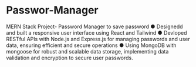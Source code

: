 # Passwor-Manager
MERN Stack Project- Password Manager to save password
● Designedd and built a responsive user interface using React and Tailwind 
● Devloped RESTful APIs with Node.js and Express.js for managing passwords and user data, ensuring efficient and secure operations
● Using MongoDB with mongoose for robust and scalable data storage, implementing data validation and encryption to secure user passwords.
